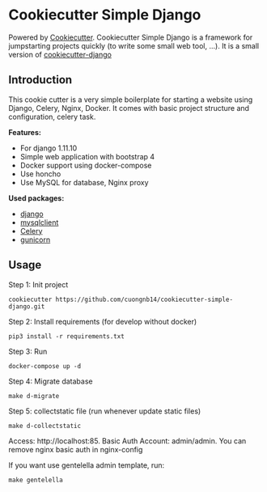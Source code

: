 # Cookiecutter Simple Django

Powered by [Cookiecutter](https://github.com/audreyr/cookiecutter). Cookiecutter Simple Django is a framework for jumpstarting projects quickly (to write some small web tool, ...).
It is a small version of [cookiecutter-django](https://github.com/pydanny/cookiecutter-django)

## Introduction
This cookie cutter is a very simple boilerplate for starting a website using Django, Celery, Nginx, Docker. It comes with basic project structure and configuration, celery task.

**Features:**
- For django 1.11.10
- Simple web application with bootstrap 4
- Docker support using docker-compose
- Use honcho
- Use MySQL for database, Nginx proxy


**Used packages:**

- [django](https://www.djangoproject.com/) 
- [mysqlclient](https://github.com/PyMySQL/mysqlclient-python)
- [Celery](http://www.celeryproject.org/)
- [gunicorn](http://gunicorn.org/) 

## Usage

Step 1: Init project

`cookiecutter https://github.com/cuongnb14/cookiecutter-simple-django.git`

Step 2: Install requirements (for develop without docker)

`pip3 install -r requirements.txt`

Step 3: Run

`docker-compose up -d`

Step 4: Migrate database

`make d-migrate`

Step 5: collectstatic file (run whenever update static files)

`make d-collectstatic`
 
Access: http://localhost:85. Basic Auth Account: admin/admin. You can remove nginx basic auth in nginx-config

If you want use gentelella admin template, run:

`make gentelella`